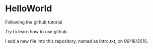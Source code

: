 # HelloWorld
Following the github tutorial

Try to learn how to use github.


I add a new file into this repository, named as Intro.txt, on 09/18/2016.
